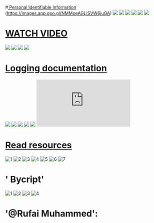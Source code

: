 #[ Personal Identifiable Information]()
(https://images.app.goo.gl/NMMoeAGLiSVW6juGA)
[](https://images.app.goo.gl/q2va8twKZ3KJ24A16)
[](https://www.google.com/search?client=ms-opera-mobile&cs=0&sca_esv=561269084&sxsrf=AB5stBjieMVtLYa_XgOV3DSQUQc4DiVX6Q:1693394353213&q=What+is+not+sensitive+pii+in+cyber+security&uds=H4sIAAAAAAAA_-NS4-L1yy9RKE7NK84sySxLFeIPz0gsUcgsVsgDCgd4ehowRjAmMHDFcQl65ikkVyalFgEVJ5cWZZZUCkkhq4UbAdJlbyBUpI1dtiAzUyETwygGAG7O6zyKAAAA&tbm=isch&source=lnms&sa=X&ved=2ahUKEwjn0ovHoYSBAxVp7bsIHQZuDZIQ0pQJegQIQxAB&biw=360&bih=624&dpr=2#imgrc=gu8B7DKV5H1U6M&imgdii=GyQN2OqU4vAfmM)
![](https://images.app.goo.gl/bo6TxnY32R4xmmhA8)
![](https://images.app.goo.gl/2Bn5ms8EUfSJtm7FA)
![](https://images.app.goo.gl/D4ActCwA4he3HYjZ7)
![](https://images.app.goo.gl/kX7yKd7oV9FtQUHr9)
![](https://www.google.com/imgres?imgurl=https%3A%2F%2Fpii-tools.com%2Fwp-content%2Fuploads%2F2021%2F10%2Fpii-table1.png&tbnid=Xpe3yBWTOLnFdM&vet=1&imgrefurl=https%3A%2F%2Fpii-tools.com%2Fthe-complete-guide-to-pii%2F&docid=qm0YMeGYAx9R2M&w=800&h=620&source=sh%2Fx%2Fim%2Fm5%2F2)
![](https://images.app.goo.gl/xMRinWCB9mMqNakB9)
# [WATCH VIDEO]()
![](https://youtu.be/SjkCKGjy4og?si=5zTixb91yvR5RMJF)
![](https://youtu.be/sxZtTIOtGkU?si=a72cRNOq3XDfu_VB)
![](https://youtu.be/txiQPqwZUMg?si=j3BS8wkwf67RWh69)
![](https://youtu.be/PJBRdBAWfUA?si=RR82STRlXtWgR4mr)
# [Logging documentation]()
![](https://m.youtube.com/watch?v=-ARI4Cz-awo)
![](https://m.youtube.com/watch?v=gsa1oFn9n0M)
![](https://m.youtube.com/watch?v=24_4WWkSmNo)
![](https://www.pylenin.com/blogs/python-logging-guide/)
![](https://intranet.alxswe.com/rltoken/XCpI9uvguxlTCsAeRCW6SA)
![](https://docs.python.org/3/library/logging.html)
# [Read resources]()
![1](https://piwik.pro/blog/what-is-pii-personal-data/)
![2](https://techgdpr.com/blog/difference-between-pii-and-personal-data/)
![3](https://www.ibm.com/topics/pii)
![4](https://usercentrics.com/knowledge-hub/personally-identifiable-information-vs-personal-data/)
![5](https://www.zdnet.com/article/personally-identifiable-information-pii-what-it-is-how-its-used-and-how-to-protect-it/)
![6](https://support.google.com/analytics/answer/6366371?hl=en#zippy=%2Cin-this-article)
![7](https://www.dol.gov/general/ppii)
# ' Bycript'
![1](https://m.youtube.com/watch?v=h-xNirgGShQ)
![2](https://m.youtube.com/watch?v=ro1WmoP4CZs)
![3](https://m.youtube.com/watch?v=m0hknG1DjmU)
![4](https://intranet.alxswe.com/rltoken/41oaQXfzwnF1i-wT8W0vHw)
# '@Rufai Muhammed':
